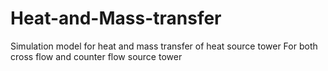 # Heat-and-Mass-transfer
Simulation model for heat and mass transfer of heat source tower
For both cross flow and counter flow source tower
